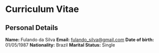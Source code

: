 # Curriculum Vitae

## Personal Details

**Name:** Fulando da Silva
**Email:** fulando_silva@gmail.com
**Date of birth:** 01/05/1987
**Nationality:** Brazil
**Marital Status:** Single
